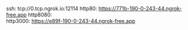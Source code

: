 ssh: tcp://0.tcp.ngrok.io:12114 
http80: https://771b-190-0-243-44.ngrok-free.app 
http8080:  
http3000: https://e89f-190-0-243-44.ngrok-free.app 
